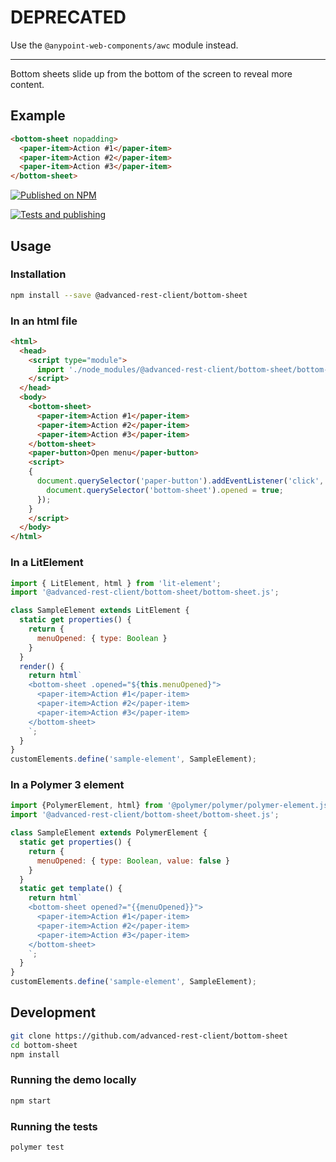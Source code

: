 # DEPRECATED

Use the `@anypoint-web-components/awc` module instead.

-----

Bottom sheets slide up from the bottom of the screen to reveal more content.

## Example

```html
<bottom-sheet nopadding>
  <paper-item>Action #1</paper-item>
  <paper-item>Action #2</paper-item>
  <paper-item>Action #3</paper-item>
</bottom-sheet>
```

[![Published on NPM](https://img.shields.io/npm/v/@advanced-rest-client/bottom-sheet.svg)](https://www.npmjs.com/package/@advanced-rest-client/bottom-sheet)

[![Tests and publishing](https://github.com/advanced-rest-client/bottom-sheet/actions/workflows/deployment.yml/badge.svg)](https://github.com/advanced-rest-client/bottom-sheet/actions/workflows/deployment.yml)

## Usage

### Installation

```sh
npm install --save @advanced-rest-client/bottom-sheet
```

### In an html file

```html
<html>
  <head>
    <script type="module">
      import './node_modules/@advanced-rest-client/bottom-sheet/bottom-sheet.js';
    </script>
  </head>
  <body>
    <bottom-sheet>
      <paper-item>Action #1</paper-item>
      <paper-item>Action #2</paper-item>
      <paper-item>Action #3</paper-item>
    </bottom-sheet>
    <paper-button>Open menu</paper-button>
    <script>
    {
      document.querySelector('paper-button').addEventListener('click', () => {
        document.querySelector('bottom-sheet').opened = true;
      });
    }
    </script>
  </body>
</html>
```

### In a LitElement

```js
import { LitElement, html } from 'lit-element';
import '@advanced-rest-client/bottom-sheet/bottom-sheet.js';

class SampleElement extends LitElement {
  static get properties() {
    return {
      menuOpened: { type: Boolean }
    }
  }
  render() {
    return html`
    <bottom-sheet .opened="${this.menuOpened}">
      <paper-item>Action #1</paper-item>
      <paper-item>Action #2</paper-item>
      <paper-item>Action #3</paper-item>
    </bottom-sheet>
    `;
  }
}
customElements.define('sample-element', SampleElement);
```

### In a Polymer 3 element

```js
import {PolymerElement, html} from '@polymer/polymer/polymer-element.js';
import '@advanced-rest-client/bottom-sheet/bottom-sheet.js';

class SampleElement extends PolymerElement {
  static get properties() {
    return {
      menuOpened: { type: Boolean, value: false }
    }
  }
  static get template() {
    return html`
    <bottom-sheet opened?="{{menuOpened}}">
      <paper-item>Action #1</paper-item>
      <paper-item>Action #2</paper-item>
      <paper-item>Action #3</paper-item>
    </bottom-sheet>
    `;
  }
}
customElements.define('sample-element', SampleElement);
```

## Development

```sh
git clone https://github.com/advanced-rest-client/bottom-sheet
cd bottom-sheet
npm install
```

### Running the demo locally

```sh
npm start
```

### Running the tests

```sh
polymer test
```
